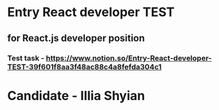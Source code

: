 # Entry React developer TEST
## for React.js developer position

### Test task - https://www.notion.so/Entry-React-developer-TEST-39f601f8aa3f48ac88c4a8fefda304c1

# Candidate - Illia Shyian
